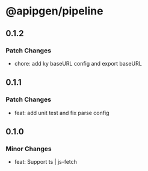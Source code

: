 # @apipgen/pipeline

## 0.1.2

### Patch Changes

- chore: add ky baseURL config and export baseURL

## 0.1.1

### Patch Changes

- feat: add unit test and fix parse config

## 0.1.0

### Minor Changes

- feat: Support ts | js-fetch
